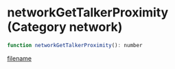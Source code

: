 # networkGetTalkerProximity (Category network)

```js
function networkGetTalkerProximity(): number
```

[filename](networkGetTalkerProximity_m.md ':include')